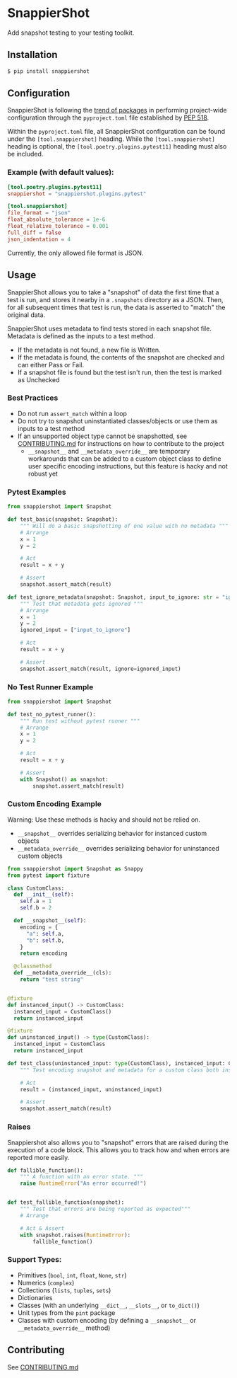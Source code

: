 # SnappierShot
Add snapshot testing to your testing toolkit.

## Installation
```bash
$ pip install snappiershot
```

## Configuration
SnappierShot is following the [trend of packages](https://github.com/carlosperate/awesome-pyproject/)
in performing project-wide configuration through the `pyproject.toml` file established by
[PEP 518](https://www.python.org/dev/peps/pep-0518/).

Within the `pyproject.toml` file, all SnappierShot configuration can be found under the
`[tool.snappiershot]` heading. While the `[tool.snappiershot]` heading is optional, the
`[tool.poetry.plugins.pytest11]` heading must also be included.

### Example (with default values):
```toml
[tool.poetry.plugins.pytest11]
snappiershot = "snappiershot.plugins.pytest"

[tool.snappiershot]
file_format = "json"
float_absolute_tolerance = 1e-6
float_relative_tolerance = 0.001
full_diff = false
json_indentation = 4
```

Currently, the only allowed file format is JSON.

## Usage

SnappierShot allows you to take a "snapshot" of data the first time that a test
  is run, and stores it nearby in a `.snapshots` directory as a JSON. Then, for all
  subsequent times that test is run, the data is asserted to "match" the original
  data.

SnappierShot uses metadata to find tests stored in each snapshot file. Metadata is
  defined as the inputs to a test method.
* If the metadata is not found, a new file is Written.
* If the metadata is found, the contents of the snapshot are checked and can either Pass or Fail.
* If a snapshot file is found but the test isn't run, then the test is marked as Unchecked

### Best Practices
* Do not run `assert_match` within a loop
* Do not try to snapshot uninstantiated classes/objects or use them as inputs to a test method
* If an unsupported object type cannot be snapshotted, see [CONTRIBUTING.md](CONTRIBUTING.md) for instructions on how to contribute to the project
  * `__snapshot__` and `__metadata_override__` are temporary workarounds that can be added to a custom object class to define user specific encoding instructions, but this feature is hacky and not robust yet


### Pytest Examples
```python
from snappiershot import Snapshot

def test_basic(snapshot: Snapshot):
    """ Will do a basic snapshotting of one value with no metadata """
    # Arrange
    x = 1
    y = 2

    # Act
    result = x + y

    # Assert
    snapshot.assert_match(result)

def test_ignore_metadata(snapshot: Snapshot, input_to_ignore: str = "ignore me"):
    """ Test that metadata gets ignored """
    # Arrange
    x = 1
    y = 2
    ignored_input = ["input_to_ignore"]

    # Act
    result = x + y

    # Assert
    snapshot.assert_match(result, ignore=ignored_input)
```

### No Test Runner Example
```python
from snappiershot import Snapshot

def test_no_pytest_runner():
    """ Run test without pytest runner """
    # Arrange
    x = 1
    y = 2

    # Act
    result = x + y

    # Assert
    with Snapshot() as snapshot:
        snapshot.assert_match(result)
```

### Custom Encoding Example
Warning: Use these methods is hacky and should not be relied on.


* `__snapshot__` overrides serializing behavior for instanced custom objects
* `__metadata_override__` overrides serializing behavior for uninstanced custom objects

```python
from snappiershot import Snapshot as Snappy
from pytest import fixture

class CustomClass:
  def __init__(self):
    self.a = 1
    self.b = 2

  def __snapshot__(self):
    encoding = {
      "a": self.a,
      "b": self.b,
    }
    return encoding

  @classmethod
  def __metadata_override__(cls):
    return "test string"


@fixture
def instanced_input() -> CustomClass:
  instanced_input = CustomClass()
  return instanced_input

@fixture
def uninstanced_input() -> type(CustomClass):
  instanced_input = CustomClass
  return instanced_input

def test_class(uninstanced_input: type(CustomClass), instanced_input: CustomClass, snapshot: Snappy):
    """ Test encoding snapshot and metadata for a custom class both instanced and un-instanced """

    # Act
    result = (instanced_input, uninstanced_input)

    # Assert
    snapshot.assert_match(result)
```


### Raises
Snappiershot also allows you to "snapshot" errors that are raised during
  the execution of a code block. This allows you to track how and when errors
  are reported more easily.

```python
def fallible_function():
    """ A function with an error state. """
    raise RuntimeError("An error occurred!")


def test_fallible_function(snapshot):
    """ Test that errors are being reported as expected"""
    # Arrange

    # Act & Assert
    with snapshot.raises(RuntimeError):
        fallible_function()
```

### Support Types:
  * Primitives (`bool`, `int`, `float`, `None`, `str`)
  * Numerics (`complex`)
  * Collections (`lists`, `tuples`, `sets`)
  * Dictionaries
  * Classes (with an underlying `__dict__`, `__slots__`, or `to_dict()`)
  * Unit types from the `pint` package
  * Classes with custom encoding (by defining a `__snapshot__` or `__metadata_override__` method)

## Contributing
See [CONTRIBUTING.md](CONTRIBUTING.md)
